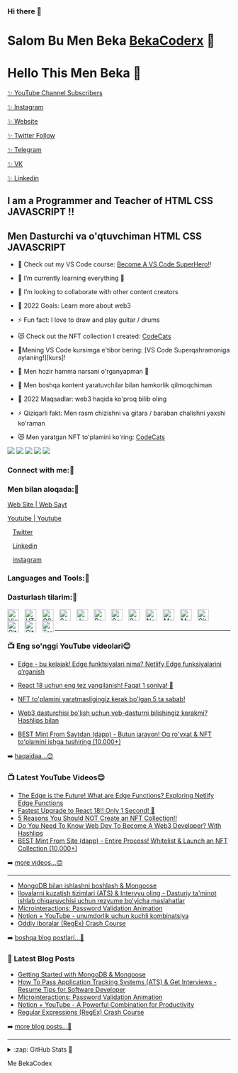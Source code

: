 ### Hi there 👋

<!--
**T0mHardy/T0mHardy** is a ✨ _special_ ✨ repository because its `README.md` (this file) appears on your GitHub profile.

Here are some ideas to get you started:

- 🔭 I’m currently working on ...
- 🌱 I’m currently learning ...
- 👯 I’m looking to collaborate on ...
- 🤔 I’m looking for help with ...
- 💬 Ask me about ...
- 📫 How to reach me: ...
- 😄 Pronouns: ...
- ⚡ Fun fact: ...



### Hi there 👋

<!--
**bekacodex/BekaCodex** is a ✨ _special_ ✨ repository because its `README.md` (this file) appears on your GitHub profile.

Here are some ideas to get you started:

- 🔭 I’m currently working on ...
- 🌱 I’m currently learning ...
- 👯 I’m looking to collaborate on ...
- 🤔 I’m looking for help with ...
- 💬 Ask me about ...
- 📫 How to reach me: ...
- 😄 Pronouns: ...
- ⚡ Fun fact: ...
-->


# Salom Bu Men Beka [BekaCoderx][youtube] 👋 
# Hello This Men Beka  👋

[ ✨ YouTube Channel Subscribers ](https://www.youtube.com/channel/UCgynQvkHb3rHqTiWz097oyw)

[ ✨ Instagram](https://www.instagram.com/lbeka_ake/)

[ ✨ Website](https://bekacoder.netlify.app/)

[ ✨ Twitter Follow](https://twitter.com/Beka10497043)

[ ✨ Telegram](https://t.me/beka_391/)

[ ✨ VK](https://vk.com/beka_ake)

[ ✨ Linkedin](https://www.linkedin.com/in/og-abek-khudayberdiyev-7b4897222?fromQR=1)


## I am a Programmer and Teacher of HTML CSS JAVASCRIPT !!
## Men Dasturchi va o'qtuvchiman HTML CSS JAVASCRIPT 

- 🔭 Check out my VS Code course: [Become A VS Code SuperHero!][course]!
- 🌱 I’m currently learning everything 🤣
- 👯 I’m looking to collaborate with other content creators
- 🥅 2022 Goals: Learn more about web3
- ⚡ Fun fact: I love to draw and play guitar / drums
- 😻 Check out the NFT collection I created: [CodeCats](https://opensea.io/assets/0x495f947276749ce646f68ac8c248420045cb7b5e/35009603932437835153702402186719701739002995850293022634192127449689522962433/)


- 🔭Mening VS Code kursimga e'tibor bering: [VS Code Superqahramoniga aylaning!][kurs]!
- 🌱 Men hozir hamma narsani o'rganyapman 🤣
- 👯 Men boshqa kontent yaratuvchilar bilan hamkorlik qilmoqchiman
- 🥅 2022 Maqsadlar: web3 haqida ko'proq bilib oling
- ⚡ Qiziqarli fakt: Men rasm chizishni va gitara / baraban chalishni yaxshi ko'raman
- 😻 Men yaratgan NFT to'plamini ko'ring:  [CodeCats](https://opensea.io/assets/0x495f947276749ce646f68ac8c248420045cb7b5e/35009603932437835153702402186719701739002995850293022634192127449689522962433/)


[![](https://raw.githubusercontent.com/vn7n24fzkq/github-profile-summary-cards-example/master/profile-summary-card-output/tokyonight/0-profile-details.svg)](https://github.com/vn7n24fzkq/github-profile-summary-cards)
[![](https://raw.githubusercontent.com/vn7n24fzkq/github-profile-summary-cards-example/master/profile-summary-card-output/tokyonight/1-repos-per-language.svg)](https://github.com/vn7n24fzkq/github-profile-summary-cards) [![](https://raw.githubusercontent.com/vn7n24fzkq/github-profile-summary-cards-example/master/profile-summary-card-output/tokyonight/2-most-commit-language.svg)](https://github.com/vn7n24fzkq/github-profile-summary-cards)
[![](https://raw.githubusercontent.com/vn7n24fzkq/github-profile-summary-cards-example/master/profile-summary-card-output/tokyonight/3-stats.svg)](https://github.com/vn7n24fzkq/github-profile-summary-cards) [![](https://raw.githubusercontent.com/vn7n24fzkq/github-profile-summary-cards-example/master/profile-summary-card-output/tokyonight/4-productive-time.svg)](https://github.com/vn7n24fzkq/github-profile-summary-cards)







### Connect with me:🤝
### Men bilan aloqada:🤝


[Web Site | Web Sayt](https://bekacoder.netlify.app/)
&nbsp;&nbsp;

[Youtube |  Youtube](https://www.youtube.com/channel/UCgynQvkHb3rHqTiWz097oyw)

&nbsp;&nbsp;
[Twitter](https://twitter.com/Beka10497043)

&nbsp;&nbsp;
[Linkedin](https://www.linkedin.com/in/og-abek-khudayberdiyev-7b4897222?fromQR=1)

&nbsp;&nbsp;
[instagram](https://www.instagram.com/beka_391/)


### Languages and Tools:🚀
### Dasturlash tilarim:🚀

[<img align="left" alt="Visual Studio Code" width="26px" src="https://cdn.jsdelivr.net/gh/devicons/devicon/icons/vscode/vscode-original.svg" style="padding-right:10px;" />][webdevplaylist]
[<img align="left" alt="HTML5" width="26px" src="https://cdn.jsdelivr.net/gh/devicons/devicon/icons/html5/html5-original.svg" style="padding-right:10px;" />][webdevplaylist]
[<img align="left" alt="CSS3" width="26px" src="https://cdn.jsdelivr.net/gh/devicons/devicon/icons/css3/css3-original.svg" style="padding-right:10px;" />][cssplaylist]
[<img align="left" alt="Sass" width="26px" src="https://cdn.jsdelivr.net/gh/devicons/devicon/icons/sass/sass-original.svg" style="padding-right:10px;" />][cssplaylist]
[<img align="left" alt="JavaScript" width="26px" src="https://cdn.jsdelivr.net/gh/devicons/devicon/icons/javascript/javascript-original.svg" style="padding-right:10px;" />][jsplaylist]
[<img align="left" alt="React" width="26px" src="https://cdn.jsdelivr.net/gh/devicons/devicon/icons/react/react-original.svg" style="padding-right:10px;" />][reactplaylist]
[<img align="left" alt="Gatsby" width="26px" src="https://cdn.jsdelivr.net/gh/devicons/devicon/icons/gatsby/gatsby-original.svg" style="padding-right:10px;" />][webdevplaylist]
[<img align="left" alt="GraphQL" width="26px" src="https://cdn.jsdelivr.net/gh/devicons/devicon/icons/graphql/graphql-plain.svg" style="padding-right:10px;" />][webdevplaylist]
[<img align="left" alt="Node.js" width="26px" src="https://cdn.jsdelivr.net/gh/devicons/devicon/icons/nodejs/nodejs-original.svg" style="padding-right:10px;" />][webdevplaylist]
[<img align="left" alt="MongoDB" width="26px" src="https://cdn.jsdelivr.net/gh/devicons/devicon/icons/mongodb/mongodb-original.svg" style="padding-right:10px;" />][webdevplaylist]
[<img align="left" alt="MySQL" width="26px" src="https://cdn.jsdelivr.net/gh/devicons/devicon/icons/mysql/mysql-original.svg" style="padding-right:10px;" />][webdevplaylist]
[<img align="left" alt="Git" width="26px" src="https://cdn.jsdelivr.net/gh/devicons/devicon/icons/git/git-original.svg" style="padding-right:10px;" />][webdevplaylist]
[<img align="left" alt="GitHub" width="26px" src="https://user-images.githubusercontent.com/3369400/139447912-e0f43f33-6d9f-45f8-be46-2df5bbc91289.png" style="padding-right:10px;" />](https://www.youtube.com/playlist?list=PLkwxH9e_vrAJ0WbEsFA9W3I1W-g_BTsbt#gh-dark-mode-only)
[<img align="left" alt="GitHub" width="26px" src="https://user-images.githubusercontent.com/3369400/139448065-39a229ba-4b06-434b-bc67-616e2ed80c8f.png" style="padding-right:10px;" />](https://www.youtube.com/playlist?list=PLkwxH9e_vrAJ0WbEsFA9W3I1W-g_BTsbt#gh-light-mode-only)
[<img align="left" alt="Terminal" width="26px" src="./img/terminal-light.svg" />](https://www.youtube.com/playlist?list=PLkwxH9e_vrAJ0WbEsFA9W3I1W-g_BTsbt#gh-light-mode-only)

<br />
<br />

---

### 📺 Eng so'nggi YouTube videolari😊

<!-- YOUTUBE:BOSHLASH -->
- [Edge - bu kelajak! Edge funktsiyalari nima? Netlify Edge funksiyalarini o‘rganish](https://bekacoder.netlify.app/)
- [React 18 uchun eng tez yangilanish! Faqat 1 soniya! 🤯](https://www.youtube.com/channel/UCgynQvkHb3rHqTiWz097oyw)

- [NFT to'plamini yaratmasligingiz kerak bo'lgan 5 ta sabab!](https://opensea.io/assets/0x495f947276749ce646f68ac8c248420045cb7b5e/35009603932437835153702402186719701739002995850293022634192127449689522962433/)

- [Web3 dasturchisi bo'lish uchun veb-dasturni bilishingiz kerakmi? Hashlips bilan](https://www.w3schools.com/)

- [BEST Mint From Saytdan &lpar;dapp&rpar; - Butun jarayon! Oq ro'yxat &amp; NFT toʻplamini ishga tushiring &lpar;10,000+&rpar;](https://opensea.io/assets/0x495f947276749ce646f68ac8c248420045cb7b5e/35009603932437835153702402186719701739002995850293022634192127449689522962433/)
<!-- YOUTUBE:END -->

➡️ [haqaidaa...😊](https://bekacoder.netlify.app/)


### 📺 Latest YouTube Videos😊

<!-- YOUTUBE:START -->
- [The Edge is the Future! What are Edge Functions? Exploring Netlify Edge Functions](https://www.youtube.com/watch?v=mQwWWxYd-SY)
- [Fastest Upgrade to React 18!! Only 1 Second! 🤯](https://www.youtube.com/channel/UCgynQvkHb3rHqTiWz097oyw)
- [5 Reasons You Should NOT Create an NFT Collection!!](https://opensea.io/assets/0x495f947276749ce646f68ac8c248420045cb7b5e/35009603932437835153702402186719701739002995850293022634192127449689522962433/)
- [Do You Need To Know Web Dev To Become A Web3 Developer? With Hashlips](https://www.w3schools.com/)
- [BEST Mint From Site &lpar;dapp&rpar; - Entire Process! Whitelist &amp; Launch an NFT Collection &lpar;10,000+&rpar;](https://opensea.io/assets/0x495f947276749ce646f68ac8c248420045cb7b5e/35009603932437835153702402186719701739002995850293022634192127449689522962433/)
<!-- YOUTUBE:END -->



➡️ [more videos...😊](https://bekacoder.netlify.app/)


---

<!-- BLOG-POST-LIST:START -->
- [MongoDB bilan ishlashni boshlash &amp; Mongoose](https://www.youtube.com/channel/UCgynQvkHb3rHqTiWz097oyw)
- [Ilovalarni kuzatish tizimlari &lpar;ATS&rpar; &amp; Intervyu oling - Dasturiy ta'minot ishlab chiqaruvchisi uchun rezyume bo'yicha maslahatlar](https://www.youtube.com/channel/UCgynQvkHb3rHqTiWz097oyw)
- [Microinteractions: Password Validation Animation](https://bekacoder.netlify.app/)
- [Notion + YouTube - unumdorlik uchun kuchli kombinatsiya](https://bekacoder.netlify.app/)
- [Oddiy iboralar &lpar;RegEx&rpar; Crash Course](https://www.instagram.com/beka_391/)
<!-- BLOG-POST-LIST:END -->

➡️ [boshqa blog postlari...🚀](https://bekacoder.netlify.app/)




### 📕 Latest Blog Posts

<!-- BLOG-POST-LIST:START -->
- [Getting Started with MongoDB &amp; Mongoose](https://bekacoder.netlify.app/)
- [How To Pass Application Tracking Systems &lpar;ATS&rpar; &amp; Get Interviews - Resume Tips for Software Developer](https://www.youtube.com/channel/UCgynQvkHb3rHqTiWz097oyw)
- [Microinteractions: Password Validation Animation](https://bekacoder.netlify.app/)
- [Notion + YouTube - A Powerful Combination for Productivity](https://bekacoder.netlify.app/)
- [Regular Expressions &lpar;RegEx&rpar; Crash Course](https://www.instagram.com/beka_391/)
<!-- BLOG-POST-LIST:END -->

➡️ [more blog posts...🚀](https://bekacoder.netlify.app/)

---


<details>
  <summary>:zap: GitHub Stats 🚀</summary>

  <img align="left" alt="codeSTACKr's GitHub Stats" src="https://github.com/bekacodex5" />

</details>

[website]: https://bekacoder.netlify.app/
[course]: https://bekacoder.netlify.app/
[twitter]:https://twitter.com/Beka10497043
[youtube]: https://www.linkedin.com/in/og-abek-khudayberdiyev-7b4897222?fromQR=1
[instagram]: https://www.instagram.com/beka_391/
[linkedin]: https://www.linkedin.com/in/og-abek-khudayberdiyev-7b4897222?fromQR=1
[webdevplaylist]:https://www.linkedin.com/in/og-abek-khudayberdiyev-7b4897222?fromQR=1
[jsplaylist]:  https://www.instagram.com/beka_391/
[cssplaylist]:  https://www.instagram.com/beka_391/
[reactplaylist]: https://www.linkedin.com/in/og-abek-khudayberdiyev-7b4897222?fromQR=1

Me BekaCodex

